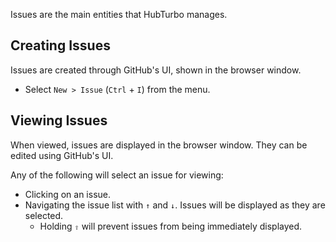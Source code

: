 Issues are the main entities that HubTurbo manages.

## Creating Issues <a name="creating"></a>

Issues are created through GitHub's UI, shown in the browser window.

- Select `New > Issue` (`Ctrl` + `I`) from the menu.

## Viewing Issues <a name="viewing"></a>

When viewed, issues are displayed in the browser window. They can be edited using GitHub's UI.

Any of the following will select an issue for viewing:

- Clicking on an issue.
- Navigating the issue list with `↑` and `↓`. Issues will be displayed as they are selected.
    - Holding `⇧` will prevent issues from being immediately displayed.